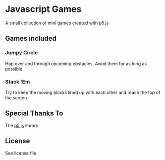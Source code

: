 # Javascript Games
A small collection of mini games created with p5.js

## Games included
### Jumpy Circle
Hop over and through oncoming obstacles. Avoid them for as long as possible.

### Stack 'Em
Try to keep the moving blocks lined up with each other and reach the top of the screen.

## Special Thanks To
The [p5.js](p5js.org) library

## License
See license file
